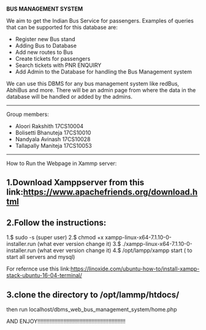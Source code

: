 **BUS MANAGEMENT SYSTEM**

We aim to get the Indian Bus Service for passengers.
Examples of queries that can be supported for this database are:

- Register new Bus stand
- Adding Bus to Database
- Add new routes to Bus
- Create tickets for passengers
- Search tickets with PNR ENQUIRY
- Add Admin to the Database for handling the Bus Management system

We can use this DBMS for any bus management system like redBus, AbhiBus and more.
There will be an admin page from where the data in the database will be handled
or added by the admins.

---


Group members:

- Aloori Rakshith 17CS10004
- Bolisetti Bhanuteja 17CS10010
- Nandyala Avinash 17CS10028
- Tallapally Maniteja 17CS10053

---

How to Run the Webpage in Xammp server:

1.Download Xamppserver from this link:https://www.apachefriends.org/download.html
---------------------------------------------------------------------------------

2.Follow the instructions:
---------------------------------------------------------------------------------
1.$ sudo -s
(super user)
2.$ chmod +x xampp-linux-x64-7.1.10-0-installer.run 
(what ever version change it)
3.$ ./xampp-linux-x64-7.1.10-0-installer.run
(what ever version change it)
4.$ /opt/lampp/xampp start
( to start all servers and mysql)

For refernce use this link:https://linoxide.com/ubuntu-how-to/install-xampp-stack-ubuntu-16-04-terminal/

3.clone the directory to /opt/lammp/htdocs/
----------------------------------------------------------------------------------
then run localhost/dbms_web_bus_management_system/home.php


AND ENJOY!!!!!!!!!!!!!!!!!!!!!!!!!!!!!!!!!!!!!!!!!!!!!!!!!!!!!!!!!







